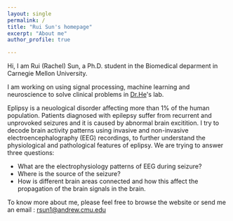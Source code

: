 ```yaml
---
layout: single
permalink: /
title: "Rui Sun's homepage"
excerpt: "About me"
author_profile: true

---
```


Hi, I am Rui (Rachel) Sun, a Ph.D. student in the Biomedical deparment in Carnegie Mellon University. 

I am working on using signal processing, machine learning and neuroscience to solve clinical problems in [Dr.He](https://www.cmu.edu/bme/helab/)'s lab. 

 Eplipsy is a neuological disorder affecting more than 1% of the human population. Patients diagnosed with epilepsy suffer from recurrent and unprovoked seizures and it is caused by abnormal brain excitition. I try to decode brain activity patterns using invasive and non-invasive electroencephalography (EEG) recordings, to further understand the physiological and pathological features of eplipsy. We are trying to answer three questions:

* What are the electrophysiology patterns of EEG during seizure?
* Where is the source of the seizure?
* How is different brain areas connected and how this affect the propagation of the brain signals in the brain.

To know more about me, please feel free to browse the website or send me an email : rsun1@andrew.cmu.edu